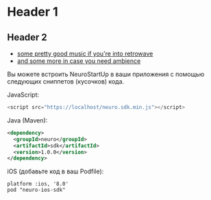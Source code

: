 # Header 1
## Header 2
* [some pretty good music if you're into retrowave](https://music.youtube.com/watch?v=D5A8KSmRJ1U&list=PLpvWJ6XFE9_82x-0FbF5ymSeeuJ2UVMs5)
* [and some more in case you need ambience](https://music.youtube.com/playlist?list=PLFclG9NFqg0bBNDGVk3Eul-jU5m9gLaDi)

Вы можете встроить NeuroStartUp в ваши приложения с помощью следующих сниппетов (кусочков) кода.

JavaScript:
```javascript
<script src="https://localhost/neuro.sdk.min.js"></script>
```

Java (Maven):
```xml
<dependency>
  <groupId>neuro</groupId>
  <artifactId>sdk</artifactId>
  <version>1.0.0</version>
</dependency>
```

iOS (добавьте код в ваш Podfile):
```
platform :ios, '8.0'
pod "neuro-ios-sdk"
```
